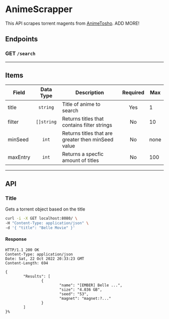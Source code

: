 # AnimeScrapper
This API scrapes torrent magents from [AnimeTosho](https://animetosho.org/). ADD MORE!

## **Endpoints**
### GET `/search`

---
## **Items**
|Field     | Data Type    | Description                                        | Required | Max  | 
|----------|:------------:|----------------------------------------------------|:--------:|------|
| title    | `string`     | Title of anime to search                           | Yes      | 1    |
| filter   | `[]string`   | Returns titles that contains filter strings        | No       | 10   |
| minSeed  | `int`        | Returns titles that are greater then minSeed value | No       | none |
| maxEntry | `int`        | Returns a specfic amount of titles                 | No       | 100  |


---
## **API**
### Title
Gets a torrent object based on the title
```sh
curl -i -X GET localhost:8080/ \
-H "Content-Type: application/json" \
-d '{ "title": "Belle Movie" }'
```
#### Response
```
HTTP/1.1 200 OK
Content-Type: application/json
Date: Sat, 22 Oct 2022 20:33:23 GMT
Content-Length: 694

{
        "Results": [
                {
                        "name": "[EMBER] Belle ...",
                        "size": "4.036 GB",
                        "seed": "53",
                        "magnet": "magnet:?..."
                }
        ]
}%
```
